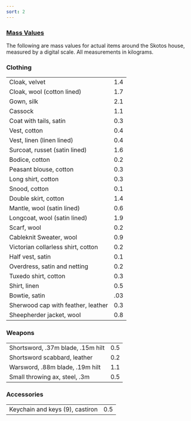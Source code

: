 ```yaml
---
sort: 2
---
```


### [Mass Values](MassValues)

The following are mass values for actual items around the Skotos house,
measured by a digital scale. All measurements in kilograms.

### Clothing

|                                    |     |
|------------------------------------|-----|
| Cloak, velvet                      | 1.4 |
| Cloak, wool (cotton lined)         | 1.7 |
| Gown, silk                         | 2.1 |
| Cassock                            | 1.1 |
| Coat with tails, satin             | 0.3 |
| Vest, cotton                       | 0.4 |
| Vest, linen (linen lined)          | 0.4 |
| Surcoat, russet (satin lined)      | 1.6 |
| Bodice, cotton                     | 0.2 |
| Peasant blouse, cotton             | 0.3 |
| Long shirt, cotton                 | 0.3 |
| Snood, cotton                      | 0.1 |
| Double skirt, cotton               | 1.4 |
| Mantle, wool (satin lined)         | 0.6 |
| Longcoat, wool (satin lined)       | 1.9 |
| Scarf, wool                        | 0.2 |
| Cableknit Sweater, wool            | 0.9 |
| Victorian collarless shirt, cotton | 0.2 |
| Half vest, satin                   | 0.1 |
| Overdress, satin and netting       | 0.2 |
| Tuxedo shirt, cotton               | 0.3 |
| Shirt, linen                       | 0.5 |
| Bowtie, satin                      | .03 |
| Sherwood cap with feather, leather | 0.3 |
| Sheepherder jacket, wool           | 0.8 |

### Weapons

|                                   |     |
|-----------------------------------|-----|
| Shortsword, .37m blade, .15m hilt | 0.5 |
| Shortsword scabbard, leather      | 0.2 |
| Warsword, .88m blade, .19m hilt   | 1.1 |
| Small throwing ax, steel, .3m     | 0.5 |

### Accessories

|                                 |     |
|---------------------------------|-----|
| Keychain and keys (9), castiron | 0.5 |
